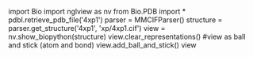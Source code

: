 import Bio
import nglview as nv 
from Bio.PDB import *
pdbl.retrieve_pdb_file('4xp1')
parser = MMCIFParser()
structure = parser.get_structure('4xp1', 'xp/4xp1.cif')
view = nv.show_biopython(structure)
view.clear_representations()
#view as ball and stick (atom and bond)
view.add_ball_and_stick()
view
